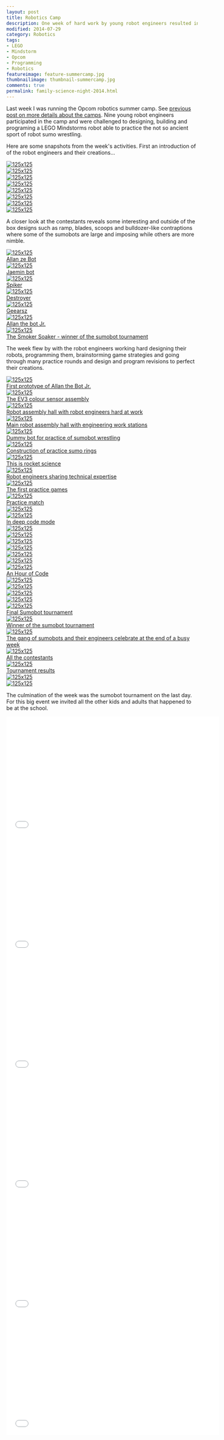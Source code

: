 ```yaml
---
layout: post  
title: Robotics Camp  
description: One week of hard work by young robot engineers resulted in a remarkable line-up of sumobots ready to battle for the glory becoming the chamption in the Opcom sumobot tournament.
modified: 2014-07-29
category: Robotics
tags:
- LEGO
- Mindstorm
- Opcom
- Programming
- Robotics
featureimage: feature-summercamp.jpg
thumbnailimage: thumbnail-summercamp.jpg
comments: true 
permalink: family-science-night-2014.html
--- 
```

<p>Last week I was running the Opcom robotics summer camp. See <a href="wanted-lego-ninjas.html">previous post on more details about the camps</a>. Nine young robot engineers participated in the camp and were challenged to designing, building and programing a LEGO Mindstorms robot able to practice the not so ancient sport of robot sumo wrestling.</p>

<p>Here are some snapshots from the week's activities. First an introduction of of the robot engineers and their creations...</p>
<div class="row">
  <div class="col-xs-6 col-md-4">
    <a href="http://drpineda.ca/img/post_images/summer_camp-info1.jpg" class="thumbnail">
      <img src="http://drpineda.ca/img/post_images/summer_camp-info1.jpg" alt="125x125">
	  <figcaption></figcaption>
	</a>
  </div>
  <div class="col-xs-6 col-md-4">
    <a href="http://drpineda.ca/img/post_images/summer_camp-info2.jpg" class="thumbnail">
      <img src="http://drpineda.ca/img/post_images/summer_camp-info2.jpg" alt="125x125">
	  <figcaption></figcaption>
    </a>
  </div>
  <div class="col-xs-6 col-md-4">
    <a href="http://drpineda.ca/img/post_images/summer_camp-info3.jpg" class="thumbnail">
      <img src="http://drpineda.ca/img/post_images/summer_camp-info3.jpg" alt="125x125">
	  <figcaption></figcaption>
    </a>
  </div>
</div>

<div class="row">
  <div class="col-xs-6 col-md-4">
    <a href="http://drpineda.ca/img/post_images/summer_camp-info4.jpg" class="thumbnail">
      <img src="http://drpineda.ca/img/post_images/summer_camp-info4.jpg" alt="125x125">
	  <figcaption></figcaption>
	</a>
  </div>
  <div class="col-xs-6 col-md-4">
    <a href="http://drpineda.ca/img/post_images/summer_camp-info5.jpg" class="thumbnail">
      <img src="http://drpineda.ca/img/post_images/summer_camp-info5.jpg" alt="125x125">
	  <figcaption></figcaption>
    </a>
  </div>
  <div class="col-xs-6 col-md-4">
    <a href="http://drpineda.ca/img/post_images/summer_camp-info6.jpg" class="thumbnail">
      <img src="http://drpineda.ca/img/post_images/summer_camp-info6.jpg" alt="125x125">
	  <figcaption></figcaption>
    </a>
  </div>
</div>

<div class="row">
  <div class="col-xs-6 col-md-4">
    <a href="http://drpineda.ca/img/post_images/summer_camp-info7.jpg" class="thumbnail">
      <img src="http://drpineda.ca/img/post_images/summer_camp-info7.jpg" alt="125x125">
	  <figcaption></figcaption>
	</a>
  </div>
  <div class="col-xs-6 col-md-4">
    <a href="http://drpineda.ca/img/post_images/summer_camp-info8.jpg" class="thumbnail">
      <img src="http://drpineda.ca/img/post_images/summer_camp-info8.jpg" alt="125x125">
	  <figcaption></figcaption>
    </a>
  </div>
</div>

<p>A closer look at the contestants reveals some interesting and outside of the box designs such as ramp, blades, scoops and bulldozer-like contraptions where some of the sumobots are large and imposing while others are more nimble.<p>

<div class="row">  
  <div class="col-xs-6 col-md-4">
    <a href="http://drpineda.ca/img/post_images/summer_camp-allan.jpg" class="thumbnail">
      <img src="http://drpineda.ca/img/post_images/summer_camp-allan.jpg" alt="125x125">
	  <figcaption>Allan ze Bot</figcaption>
    </a>
  </div>  
  <div class="col-xs-6 col-md-4">
    <a href="http://drpineda.ca/img/post_images/summer_camp-jaemins.jpg" class="thumbnail">
      <img src="http://drpineda.ca/img/post_images/summer_camp-jaemins.jpg" alt="125x125">
	  <figcaption>Jaemin bot</figcaption>
    </a>
  </div>
  <div class="col-xs-6 col-md-4">
    <a href="http://drpineda.ca/img/post_images/summer_camp-spiker.jpg" class="thumbnail">
      <img src="http://drpineda.ca/img/post_images/summer_camp-spiker.jpg" alt="125x125">
	  <figcaption>Spiker</figcaption>
    </a>
  </div>  
</div>

<div class="row">  
  <div class="col-xs-6 col-md-4">
    <a href="http://drpineda.ca/img/post_images/summer_camp-destroyer.jpg" class="thumbnail">
      <img src="http://drpineda.ca/img/post_images/summer_camp-destroyer.jpg" alt="125x125">
	  <figcaption>Destroyer</figcaption>
    </a>
  </div>  
  <div class="col-xs-6 col-md-4">
    <a href="http://drpineda.ca/img/post_images/summer_camp-geearsz.jpg" class="thumbnail">
      <img src="http://drpineda.ca/img/post_images/summer_camp-geearsz.jpg" alt="125x125">
	  <figcaption>Geearsz</figcaption>
    </a>
  </div>
  <div class="col-xs-6 col-md-4">
    <a href="http://drpineda.ca/img/post_images/summer_camp-allanjr.jpg" class="thumbnail">
      <img src="http://drpineda.ca/img/post_images/summer_camp-allanjr.jpg" alt="125x125">
	  <figcaption>Allan the bot Jr.</figcaption>
    </a>
  </div>  
</div>

<div class="row">  
  <div class="col-xs-6 col-md-4">
    <a href="http://drpineda.ca/img/post_images/summer_camp-smokersoaker.jpg" class="thumbnail">
      <img src="http://drpineda.ca/img/post_images/summer_camp-smokersoaker.jpg" alt="125x125">
	  <figcaption>The Smoker Soaker - winner of the sumobot tournament</figcaption>
    </a>
  </div>   
</div>

<p>The week flew by with the robot engineers working hard designing their robots, programming them, brainstorming game strategies and going through many practice rounds and design and program revisions to perfect their creations.</p>

<div class="row">
  <div class="col-xs-6 col-md-4">
    <a href="http://drpineda.ca/img/post_images/summer_camp_1.jpg" class="thumbnail">
      <img src="http://drpineda.ca/img/post_images/summer_camp_1.jpg" alt="125x125">
	  <figcaption>First prototype of Allan the Bot Jr.</figcaption>
	</a>

  </div>
  <div class="col-xs-6 col-md-4">
    <a href="http://drpineda.ca/img/post_images/summer_camp_2.jpg" class="thumbnail">
      <img src="http://drpineda.ca/img/post_images/summer_camp_2.jpg" alt="125x125">
	  <figcaption>The EV3 colour sensor assembly</figcaption>
    </a>
  </div>
  <div class="col-xs-6 col-md-4">
    <a href="http://drpineda.ca/img/post_images/summer_camp_3.jpg" class="thumbnail">
      <img src="http://drpineda.ca/img/post_images/summer_camp_3.jpg" alt="125x125">
	  <figcaption>Robot assembly hall with robot engineers hard at work</figcaption>
    </a>
  </div>
</div>
  
<div class="row">  
  <div class="col-xs-6 col-md-4">
    <a href="http://drpineda.ca/img/post_images/summer_camp_4.jpg" class="thumbnail">
      <img src="http://drpineda.ca/img/post_images/summer_camp_4.jpg" alt="125x125">
	  <figcaption>Main robot assembly hall with engineering work stations</figcaption>
    </a>
  </div>
  <div class="col-xs-6 col-md-4">
    <a href="http://drpineda.ca/img/post_images/summer_camp_5.jpg" class="thumbnail">
      <img src="http://drpineda.ca/img/post_images/summer_camp_5.jpg" alt="125x125">
	  <figcaption>Dummy bot for practice of sumobot wrestling</figcaption>
    </a>
  </div>
  <div class="col-xs-6 col-md-4">
    <a href="http://drpineda.ca/img/post_images/summer_camp_6.jpg" class="thumbnail">
      <img src="http://drpineda.ca/img/post_images/summer_camp_6.jpg" alt="125x125">
	  <figcaption>Construction of practice sumo rings</figcaption>
    </a>
  </div>  
</div>

<div class="row">  
  <div class="col-xs-6 col-md-4">
    <a href="http://drpineda.ca/img/post_images/summer_camp_7.jpg" class="thumbnail">
      <img src="http://drpineda.ca/img/post_images/summer_camp_7.jpg" alt="125x125">
	  <figcaption>This is rocket science</figcaption>
    </a>
  </div>
  <div class="col-xs-6 col-md-4">
    <a href="http://drpineda.ca/img/post_images/summer_camp_8.jpg" class="thumbnail">
      <img src="http://drpineda.ca/img/post_images/summer_camp_8.jpg" alt="125x125">
	  <figcaption>Robot engineers sharing technical expertise</figcaption>
    </a>
  </div>
    <div class="col-xs-6 col-md-4">
    <a href="http://drpineda.ca/img/post_images/summer_camp_10.jpg" class="thumbnail">
      <img src="http://drpineda.ca/img/post_images/summer_camp_10.jpg" alt="125x125">
	  <figcaption>The first practice games</figcaption>
    </a>
  </div>
</div>

<div class="row">  
  <div class="col-xs-6 col-md-4">
    <a href="http://drpineda.ca/img/post_images/summer_camp_11.jpg" class="thumbnail">
      <img src="http://drpineda.ca/img/post_images/summer_camp_11.jpg" alt="125x125">
	  <figcaption>Practice match</figcaption>
    </a>
  </div>
  <div class="col-xs-6 col-md-4">
    <a href="http://drpineda.ca/img/post_images/summer_camp_12.jpg" class="thumbnail">
      <img src="http://drpineda.ca/img/post_images/summer_camp_12.jpg" alt="125x125">
	  <figcaption></figcaption>
    </a>
  </div>
  <div class="col-xs-6 col-md-4">
    <a href="http://drpineda.ca/img/post_images/summer_camp_13.jpg" class="thumbnail">
      <img src="http://drpineda.ca/img/post_images/summer_camp_13.jpg" alt="125x125">
	  <figcaption>In deep code mode</figcaption>
    </a>
  </div>
</div>

<div class="row">  
  <div class="col-xs-6 col-md-4">
    <a href="http://drpineda.ca/img/post_images/summer_camp_19.jpg" class="thumbnail">
      <img src="http://drpineda.ca/img/post_images/summer_camp_19.jpg" alt="125x125">
	  <figcaption></figcaption>
    </a>
  </div>
  <div class="col-xs-6 col-md-4">
    <a href="http://drpineda.ca/img/post_images/summer_camp_14.jpg" class="thumbnail">
      <img src="http://drpineda.ca/img/post_images/summer_camp_14.jpg" alt="125x125">
	  <figcaption></figcaption>
    </a>
  </div>
  <div class="col-xs-6 col-md-4">
    <a href="http://drpineda.ca/img/post_images/summer_camp_15.jpg" class="thumbnail">
      <img src="http://drpineda.ca/img/post_images/summer_camp_15.jpg" alt="125x125">
	  <figcaption></figcaption>
    </a>
  </div>  
</div>

<div class="row">  
  <div class="col-xs-6 col-md-4">
    <a href="http://drpineda.ca/img/post_images/summer_camp_16.jpg" class="thumbnail">
      <img src="http://drpineda.ca/img/post_images/summer_camp_16.jpg" alt="125x125">
	  <figcaption></figcaption>
    </a>
  </div>  
  <div class="col-xs-6 col-md-4">
    <a href="http://drpineda.ca/img/post_images/summer_camp_17.jpg" class="thumbnail">
      <img src="http://drpineda.ca/img/post_images/summer_camp_17.jpg" alt="125x125">
	  <figcaption></figcaption>
    </a>
  </div>
  <div class="col-xs-6 col-md-4">
    <a href="http://drpineda.ca/img/post_images/summer_camp_18.jpg" class="thumbnail">
      <img src="http://drpineda.ca/img/post_images/summer_camp_18.jpg" alt="125x125">
	  <figcaption></figcaption>
    </a>
  </div>  
</div>

<div class="row">  
  <div class="col-xs-6 col-md-4">
    <a href="http://drpineda.ca/img/post_images/summer_camp_19.jpg" class="thumbnail">
      <img src="http://drpineda.ca/img/post_images/summer_camp_19.jpg" alt="125x125">
	  <figcaption>An Hour of Code</figcaption>
    </a>
  </div>  
  <div class="col-xs-6 col-md-4">
    <a href="http://drpineda.ca/img/post_images/summer_camp_20.jpg" class="thumbnail">
      <img src="http://drpineda.ca/img/post_images/summer_camp_20.jpg" alt="125x125">
	  <figcaption></figcaption>
    </a>
  </div>
  <div class="col-xs-6 col-md-4">
    <a href="http://drpineda.ca/img/post_images/summer_camp_21.jpg" class="thumbnail">
      <img src="http://drpineda.ca/img/post_images/summer_camp_21.jpg" alt="125x125">
	  <figcaption></figcaption>
    </a>
  </div>  
</div>

<div class="row">  
  <div class="col-xs-6 col-md-4">
    <a href="http://drpineda.ca/img/post_images/summer_camp_22.jpg" class="thumbnail">
      <img src="http://drpineda.ca/img/post_images/summer_camp_22.jpg" alt="125x125">
	  <figcaption></figcaption>
    </a>
  </div>  
  <div class="col-xs-6 col-md-4">
    <a href="http://drpineda.ca/img/post_images/summer_camp_23.jpg" class="thumbnail">
      <img src="http://drpineda.ca/img/post_images/summer_camp_23.jpg" alt="125x125">
	  <figcaption></figcaption>
    </a>
  </div>
  <div class="col-xs-6 col-md-4">
    <a href="http://drpineda.ca/img/post_images/summer_camp_24.jpg" class="thumbnail">
      <img src="http://drpineda.ca/img/post_images/summer_camp_24.jpg" alt="125x125">
	  <figcaption>Final Sumobot tournament</figcaption>
    </a>
  </div>  
</div>

<div class="row">  
  <div class="col-xs-6 col-md-4">
    <a href="http://drpineda.ca/img/post_images/summer_camp_25.jpg" class="thumbnail">
      <img src="http://drpineda.ca/img/post_images/summer_camp_25.jpg" alt="125x125">
	  <figcaption>Winner of the sumobot tournament</figcaption>
    </a>
  </div>  
  <div class="col-xs-6 col-md-4">
    <a href="http://drpineda.ca/img/post_images/summer_camp_26.jpg" class="thumbnail">
      <img src="http://drpineda.ca/img/post_images/summer_camp_26.jpg" alt="125x125">
	  <figcaption>The gang of sumobots and their engineers celebrate at the end of a busy week</figcaption>
    </a>
  </div>
  <div class="col-xs-6 col-md-4">
    <a href="http://drpineda.ca/img/post_images/summer_camp_27.jpg" class="thumbnail">
      <img src="http://drpineda.ca/img/post_images/summer_camp_27.jpg" alt="125x125">
	  <figcaption>All the contestants</figcaption>
    </a>
  </div>  
</div>

<div class="row">  
  <div class="col-xs-6 col-md-4">
    <a href="http://drpineda.ca/img/post_images/summer_camp_28.jpg" class="thumbnail">
      <img src="http://drpineda.ca/img/post_images/summer_camp_28.jpg" alt="125x125">
	  <figcaption>Tournament results</figcaption>
    </a>
  </div>  
  <div class="col-xs-6 col-md-4">
    <a href="http://drpineda.ca/img/post_images/summer_camp_29.jpg" class="thumbnail">
      <img src="http://drpineda.ca/img/post_images/summer_camp_29.jpg" alt="125x125">
	  <figcaption></figcaption>
    </a>
  </div>
  <div class="col-xs-6 col-md-4">
    <a href="http://drpineda.ca/img/post_images/summer_camp_30.jpg" class="thumbnail">
      <img src="http://drpineda.ca/img/post_images/summer_camp_30.jpg" alt="125x125">
	  <figcaption></figcaption>
    </a>
  </div>  
</div>

<p>The culmination of the week was the sumobot tournament on the last day. For this big event we invited all the other kids and adults that happened to be at the school.</p> 

<iframe width="560" height="315" src="//www.youtube.com/embed/DlO1pwmAZxg" frameborder="0" allowfullscreen></iframe>
<iframe width="560" height="315" src="//www.youtube.com/embed/Ly361ITwyRE" frameborder="0" allowfullscreen></iframe>
<iframe width="560" height="315" src="//www.youtube.com/embed/qaqoFRlxr7I" frameborder="0" allowfullscreen></iframe>
<iframe width="560" height="315" src="//www.youtube.com/embed/yXGA0tc5n9E" frameborder="0" allowfullscreen></iframe>
<iframe width="560" height="315" src="//www.youtube.com/embed/EZPH5WFl5P8" frameborder="0" allowfullscreen></iframe>
<iframe width="560" height="315" src="//www.youtube.com/embed/mu2xeaiA5h8" frameborder="0" allowfullscreen></iframe>